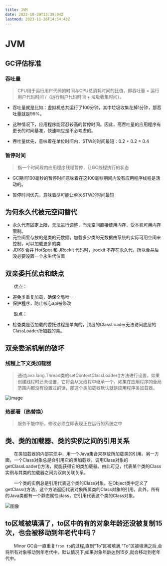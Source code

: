 ```yaml
---
title: JVM
date: 2022-10-30T13:39:04Z
lastmod: 2023-11-26T14:54:43Z
---
```


# JVM

## GC评估标准

### 吞吐量

> CPU用于运行用户代码的时间与CPU总消耗时间的比值，即吞吐量 = 运行用户代码时间 /（运行用户代码时间 + 垃圾收集时间）。

* 吞吐量就是比如：虚拟机总共运行了100分钟，其中垃圾收集花掉1分钟，那吞吐量就是99%。

* 这种情况下，应用程序能容忍较高的暂停时间。因此，高吞吐量的应用程序有更长的时间基准，快速响应是不必考虑的。

* 吞吐量优先，意味着在单位时间内，STW的时间最短：0.2 + 0.2 = 0.4

### 暂停时间

> 指一个时间段内应用程序线程暂停，让GC线程执行的状态

* GC期间100毫秒的暂停时间意味着在这100毫秒期间内没有应用程序线程是活动的。

* 暂停时间优先，意味着尽可能让单次STW的时间最短

## 为何永久代被元空间替代

- 永久代有固定上限，无法进行调整，而元空间直接使用内存，受本机可用内存限制。
- 元空间里存放的是类的元数据，加载多少类的元数据由系统的实际可用空间来控制，可以加载更多的类
- JDK8 合并 HotSpot 和 JRockit 代码时，jrockit 不存在永久代，所以合并后没必要设置一个永生代位置

## 双亲委托优点和缺点

　　优点：

* 避免类重复加载，确保全局唯一
* 保护程序，防止核心api被修改

　　缺点：

* 检查类是否加载的委托过程是单向的，顶层的ClassLoader无法访问底层的ClassLoader所加载的类。

## 双亲委派机制的破坏

### 线程上下文类加载器

> 通过java.lang.Thread类的setContextClassLoader()方法进行设置，如果创建线程时还未设置，它将会从父线程中继承一个，如果在应用程序的全局范围内都没有设置过的话，那这个类加载器默认就是应用程序类加载器。

​![image](/assets/image-20231117164621-qjdsktw.png)​

### 热部署（热替换）

> 服务不能中断，修改必须立即表现正在运行的系统之中

## 类、类的加载器、类的实例之间的引用关系

　　在类加载器的内部实现中，用一个Java集合来存放所加载类的引用。另一方面，一个Class对象总是会引用它的类加载器，调用Class对象的getClassLoader()方法，就能获得它的类加载器。由此可见，代表某个类的Class实例与其类的加载器之间为双向关联关系。

　　一个类的实例总是引用代表这个类的Class对象。在Object类中定义了getClass()方法，这个方法返回代表对象所属类的Class对象的引用。此外，所有的Java类都有一个静态属性class，它引用代表这个类的Class对象。

​![图像](/assets/image-20231119124615-vxa33dm.png)​

## to区域被填满了，to区中的有的对象年龄还没被复制15次，也会被移动到年老代中吗？

　　Minor GC会一直重复`from to`​的过程,直到“To”区被填满,“To”区被填满之后,会将所有对象移动到年老代中。默认情况下,如果对象年龄达到15岁,就会移动到老年代中。
